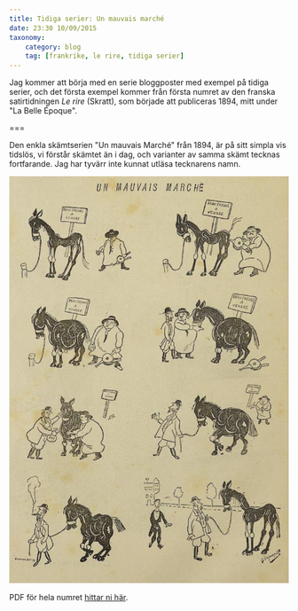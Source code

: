 ```yaml
---
title: Tidiga serier: Un mauvais marché
date: 23:30 10/09/2015
taxonomy:
    category: blog
    tag: [frankrike, le rire, tidiga serier]
---
```


Jag kommer att börja med en serie bloggposter med exempel på tidiga serier, och det första exempel kommer från första numret av den franska satirtidningen _Le rire_ (Skratt), som började att publiceras 1894, mitt under "La Belle Époque".

===

Den enkla skämtserien "Un mauvais Marché" från 1894, är på sitt simpla vis tidslös, vi förstår skämtet än i dag, och varianter av samma skämt tecknas fortfarande. Jag har tyvärr inte kunnat utläsa tecknarens namn.

![Un mauvais marché](un_mauvais_matche.jpg)

PDF för hela numret [hittar ni här](file:///home/mikke/Skrivbord/forget-me-not/rire1894_1895_0007-0017.pdf).
